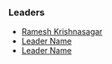### Leaders
* [Ramesh Krishnasagar](mailto://ramesh.krishnasagar@owasp.org)
* [Leader Name](mailto://leader.email@owasp.org)
* [Leader Name](mailto://leader.email@owasp.org)
